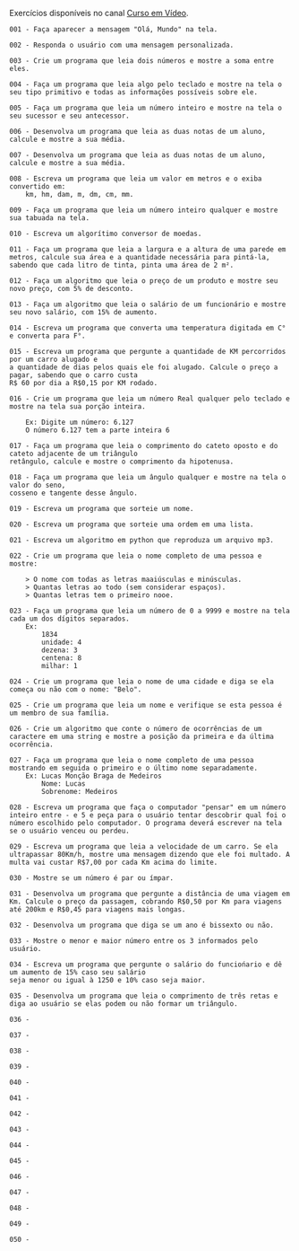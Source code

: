 Exercícios disponíveis no canal <a href="https://www.youtube.com/playlist?list=PLHz_AreHm4dm6wYOIW20Nyg12TAjmMGT-">Curso em Vídeo</a>.

    001 - Faça aparecer a mensagem "Olá, Mundo" na tela.

    002 - Responda o usuário com uma mensagem personalizada.

    003 - Crie um programa que leia dois números e mostre a soma entre eles.

    004 - Faça um programa que leia algo pelo teclado e mostre na tela o seu tipo primitivo e todas as informações possíveis sobre ele.

    005 - Faça um programa que leia um número inteiro e mostre na tela o seu sucessor e seu antecessor.

    006 - Desenvolva um programa que leia as duas notas de um aluno, calcule e mostre a sua média.

    007 - Desenvolva um programa que leia as duas notas de um aluno, calcule e mostre a sua média.

    008 - Escreva um programa que leia um valor em metros e o exiba convertido em:
        km, hm, dam, m, dm, cm, mm.

    009 - Faça um programa que leia um número inteiro qualquer e mostre sua tabuada na tela.

    010 - Escreva um algorítimo conversor de moedas.

    011 - Faça um programa que leia a largura e a altura de uma parede em metros, calcule sua área e a quantidade necessária para pintá-la, sabendo que cada litro de tinta, pinta uma área de 2 m².

    012 - Faça um algoritmo que leia o preço de um produto e mostre seu novo preço, com 5% de desconto.

    013 - Faça um algoritmo que leia o salário de um funcionário e mostre seu novo salário, com 15% de aumento.

    014 - Escreva um programa que converta uma temperatura digitada em C° e converta para F°.

    015 - Escreva um programa que pergunte a quantidade de KM percorridos por um carro alugado e 
    a quantidade de dias pelos quais ele foi alugado. Calcule o preço a pagar, sabendo que o carro custa
    R$ 60 por dia a R$0,15 por KM rodado.

    016 - Crie um programa que leia um número Real qualquer pelo teclado e mostre na tela sua porção inteira.

        Ex: Digite um número: 6.127
        O número 6.127 tem a parte inteira 6

    017 - Faça um programa que leia o comprimento do cateto oposto e do cateto adjacente de um triângulo 
    retângulo, calcule e mostre o comprimento da hipotenusa.

    018 - Faça um programa que leia um ângulo qualquer e mostre na tela o valor do seno, 
    cosseno e tangente desse ângulo.

    019 - Escreva um programa que sorteie um nome.

    020 - Escreva um programa que sorteie uma ordem em uma lista.

    021 - Escreva um algoritmo em python que reproduza um arquivo mp3.

    022 - Crie um programa que leia o nome completo de uma pessoa e mostre:

        > O nome com todas as letras maaiúsculas e minúsculas.
        > Quantas letras ao todo (sem considerar espaços).
        > Quantas letras tem o primeiro nooe.

    023 - Faça um programa que leia um número de 0 a 9999 e mostre na tela cada um dos dígitos separados.
        Ex:     
            1834
            unidade: 4
            dezena: 3
            centena: 8 
            milhar: 1 

    024 - Crie um programa que leia o nome de uma cidade e diga se ela começa ou não com o nome: "Belo".

    025 - Crie um programa que leia um nome e verifique se esta pessoa é um membro de sua família.

    026 - Crie um algoritmo que conte o número de ocorrências de um caractere em uma string e mostre a posição da primeira e da última ocorrência.

    027 - Faça um programa que leia o nome completo de uma pessoa mostrando em seguida o primeiro e o último nome separadamente.
        Ex: Lucas Monção Braga de Medeiros
            Nome: Lucas
            Sobrenome: Medeiros

    028 - Escreva um programa que faça o computador "pensar" em um número inteiro entre - e 5 e peça para o usuário tentar descobrir qual foi o número escolhido pelo computador. O programa deverá escrever na tela se o usuário venceu ou perdeu.

    029 - Escreva um programa que leia a velocidade de um carro. Se ela ultrapassar 80Km/h, mostre uma mensagem dizendo que ele foi multado. A multa vai custar R$7,00 por cada Km acima do limite.

    030 - Mostre se um número é par ou ímpar.

    031 - Desenvolva um programa que pergunte a distância de uma viagem em Km. Calcule o preço da passagem, cobrando R$0,50 por Km para viagens até 200km e R$0,45 para viagens mais longas. 

    032 - Desenvolva um programa que diga se um ano é bissexto ou não.

    033 - Mostre o menor e maior número entre os 3 informados pelo usuário.

    034 - Escreva um programa que pergunte o salário do funciońario e dê um aumento de 15% caso seu salário
    seja menor ou igual à 1250 e 10% caso seja maior.

    035 - Desenvolva um programa que leia o comprimento de três retas e diga ao usuário se elas podem ou não formar um triângulo.

    036 - 

    037 - 

    038 - 

    039 - 

    040 - 

    041 - 

    042 - 

    043 - 

    044 - 

    045 - 

    046 - 

    047 - 

    048 -

    049 - 

    050 - 
